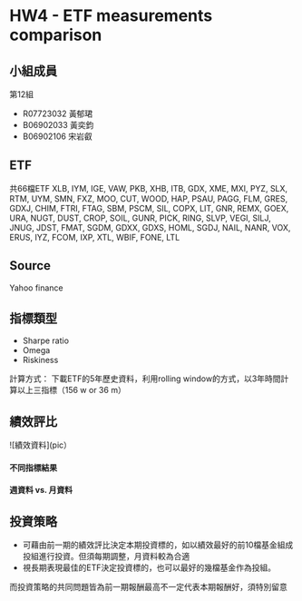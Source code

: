 # HW4 - ETF measurements comparison


## 小組成員
第12組
- R07723032 黃郁珺
- B06902033 黃奕鈞
- B06902106 宋岩叡


## ETF
共66檔ETF
XLB, IYM, IGE, VAW, PKB, XHB, ITB, GDX, XME, MXI, PYZ, SLX, RTM, UYM, SMN, FXZ, MOO, CUT, WOOD, HAP, PSAU, PAGG, FLM, GRES, GDXJ, CHIM, FTRI, FTAG, SBM, PSCM, SIL, COPX, LIT, GNR, REMX, GOEX, URA, NUGT, DUST, CROP, SOIL, GUNR, PICK, RING, SLVP, VEGI, SILJ, JNUG, JDST, FMAT, SGDM, GDXX, GDXS, HOML, SGDJ, NAIL, NANR, VOX, ERUS, IYZ, FCOM, IXP, XTL, WBIF, FONE, LTL


## Source
Yahoo finance

## 指標類型
* Sharpe ratio
* Omega
* Riskiness

計算方式： 下載ETF的5年歷史資料，利用rolling window的方式，以3年時間計算以上三指標（156 w or 36 m）

## 績效評比

![績效資料](pic）

#### 不同指標結果



#### 週資料 vs. 月資料


## 投資策略
* 可藉由前一期的績效評比決定本期投資標的，如以績效最好的前10檔基金組成投組進行投資。但須每期調整，月資料較為合適
* 視長期表現最佳的ETF決定投資標的，也可以最好的幾檔基金作為投組。

而投資策略的共同問題皆為前一期報酬最高不一定代表本期報酬好，須特別留意